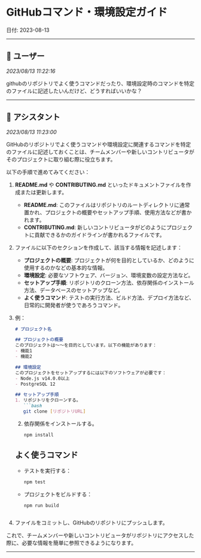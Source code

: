 # GitHubコマンド・環境設定ガイド

日付: 2023-08-13

---

## 👤 ユーザー
*2023/08/13 11:22:16*

githubのリポジトリでよく使うコマンドだったり、環境設定時のコマンドを特定のファイルに記述したいんだけど、どうすればいいかな？

---

## 🤖 アシスタント
*2023/08/13 11:23:00*

GitHubのリポジトリでよく使うコマンドや環境設定に関連するコマンドを特定のファイルに記述しておくことは、チームメンバーや新しいコントリビュータがそのプロジェクトに取り組む際に役立ちます。

以下の手順で進めてみてください：

1. **README.md** や **CONTRIBUTING.md** といったドキュメントファイルを作成または更新します。

   - **README.md**: このファイルはリポジトリのルートディレクトリに通常置かれ、プロジェクトの概要やセットアップ手順、使用方法などが書かれます。
   - **CONTRIBUTING.md**: 新しいコントリビュータがどのようにプロジェクトに貢献できるかのガイドラインが書かれるファイルです。

2. ファイルに以下のセクションを作成して、該当する情報を記述します：

   - **プロジェクトの概要**: プロジェクトが何を目的としているか、どのように使用するのかなどの基本的な情報。
   - **環境設定**: 必要なソフトウェア、バージョン、環境変数の設定方法など。
   - **セットアップ手順**: リポジトリのクローン方法、依存関係のインストール方法、データベースのセットアップなど。
   - **よく使うコマンド**: テストの実行方法、ビルド方法、デプロイ方法など、日常的に開発者が使うであろうコマンド。

3. 例：

   ```markdown
   # プロジェクト名

   ## プロジェクトの概要
   このプロジェクトは～～を目的としています。以下の機能があります：
   - 機能1
   - 機能2

   ## 環境設定
   このプロジェクトをセットアップするには以下のソフトウェアが必要です：
   - Node.js v14.0.0以上
   - PostgreSQL 12

   ## セットアップ手順
   1. リポジトリをクローンする。
      ```bash
      git clone [リポジトリURL]
      ```
   2. 依存関係をインストールする。
      ```bash
      npm install
      ```

   ## よく使うコマンド
   - テストを実行する：
      ```bash
      npm test
      ```
   - プロジェクトをビルドする：
      ```bash
      npm run build
      ```

   ```

4. ファイルをコミットし、GitHubのリポジトリにプッシュします。

これで、チームメンバーや新しいコントリビュータがリポジトリにアクセスした際に、必要な情報を簡単に参照できるようになります。

---

